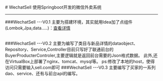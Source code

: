 ﻿<meta http-equiv="refresh" content="0.1">
# WechatSell
使用Springboot开发的微信外卖系统

---

###WechatSell ---V0.1
主要为搭建环境，其实就用Idea加了点组件(Lombok,Jpa,data.....)：[查看详情][1]  
  
<br/>
###WechatSell ---V0.2
主要为编写了类目与新品详情的dataobject、Repository、Service,Controller目前只写好了联通前台的BuyerProducterControler,主要逻辑就是返回前台需要的Json格式数据。
此外,还在VirtualBox上部署了nginx、tomcat、mysql等。
ps:修改了本地的host，使得访问只需要输入sell.com即可
###WechatSell ---V0.3
主要编写了买家的一系列dao、service、还有与前台api的编写。

  [1]: https://github.com/Wushiyii/WechatSell/commit/6b79dc114c4dcfd5bec7074895ed736f1d91c67f
